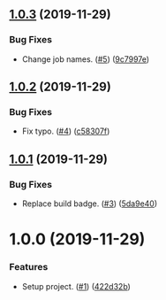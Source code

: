 ## [1.0.3](https://github.com/thenativeweb/semantic-release-configuration/compare/v1.0.2...v1.0.3) (2019-11-29)


### Bug Fixes

* Change job names. ([#5](https://github.com/thenativeweb/semantic-release-configuration/issues/5)) ([9c7997e](https://github.com/thenativeweb/semantic-release-configuration/commit/9c7997edb6bcdb97dffaa131b787e06f593a6e5e))

## [1.0.2](https://github.com/thenativeweb/semantic-release-configuration/compare/v1.0.1...v1.0.2) (2019-11-29)


### Bug Fixes

* Fix typo. ([#4](https://github.com/thenativeweb/semantic-release-configuration/issues/4)) ([c58307f](https://github.com/thenativeweb/semantic-release-configuration/commit/c58307f45f3e70791860e65fffb93bf39dbe6701))

## [1.0.1](https://github.com/thenativeweb/semantic-release-configuration/compare/v1.0.0...v1.0.1) (2019-11-29)


### Bug Fixes

* Replace build badge. ([#3](https://github.com/thenativeweb/semantic-release-configuration/issues/3)) ([5da9e40](https://github.com/thenativeweb/semantic-release-configuration/commit/5da9e40f6a1165c9910c90da564f30664eeef0b7))

# 1.0.0 (2019-11-29)


### Features

* Setup project. ([#1](https://github.com/thenativeweb/semantic-release-configuration/issues/1)) ([422d32b](https://github.com/thenativeweb/semantic-release-configuration/commit/422d32ba917d3b0c3a1c9b88d00a067ea771a298))
